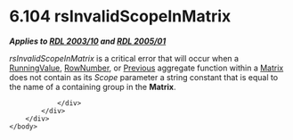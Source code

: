 <html dir="LTR" xmlns:mshelp="http://msdn.microsoft.com/mshelp" xmlns:ddue="http://ddue.schemas.microsoft.com/authoring/2003/5" xmlns:xlink="http://www.w3.org/1999/xlink" xmlns:tool="http://www.microsoft.com/tooltip">
    <head>
        <meta http-equiv="Content-Type" content="text/html; CHARSET=utf-8"></meta>
        <meta name="save" content="history"></meta>
        <title>6.104 rsInvalidScopeInMatrix</title>
        <xml>
            <mshelp:toctitle title="6.104 rsInvalidScopeInMatrix"></mshelp:toctitle>
            <mshelp:rltitle title="[MS-RDL]: rsInvalidScopeInMatrix"></mshelp:rltitle>
            <mshelp:keyword index="A" term="8f0bdc44-0599-4cff-ae88-682c405ff9b6"></mshelp:keyword>
            <mshelp:attr name="DCSext.ContentType" value="open specification"></mshelp:attr>
            <mshelp:attr name="AssetID" value="8f0bdc44-0599-4cff-ae88-682c405ff9b6"></mshelp:attr>
            <mshelp:attr name="TopicType" value="kbRef"></mshelp:attr>
            <mshelp:attr name="DCSext.Title" value="[MS-RDL]: rsInvalidScopeInMatrix" />
        </xml>
    </head>
    <body>
        <div id="header">
            <h1 class="heading">6.104 rsInvalidScopeInMatrix</h1>
        </div>
        <div id="mainSection">
            <div id="mainBody">
                <div id="allHistory" class="saveHistory"></div>
                <div id="sectionSection0" class="section" name="collapseableSection">
                    

<p><b><i>Applies to </i></b><a href="a7e2ad00-07c8-4f6d-80ab-3ad55df7b233.html"><b><i>RDL 2003/10</i></b></a><b><i>
and </i></b><a href="3ebe2912-4958-4832-b391-cad1f5e13338.html"><b><i>RDL 2005/01</i></b></a></p>

<p><i>rsInvalidScopeInMatrix</i> is a critical error that will
occur when a <a href="d87b6538-477f-4292-a3dd-a5774142bec6.html">RunningValue</a>,
<a href="5246ac2c-9de7-42a2-9b5a-73484f9fe73b.html">RowNumber</a>, or <a href="3e1da2a1-547f-4b00-b88e-62847bea3419.html">Previous</a> aggregate
function within a <a href="25419c0a-c7c6-43d7-8ca5-1af842666dcb.html">Matrix</a>
does not contain as its <i>Scope</i> parameter a string constant that is equal
to the name of a containing group in the <b>Matrix</b>.</p>


                </div>
            </div>
        </div>
    </body>
</html>
